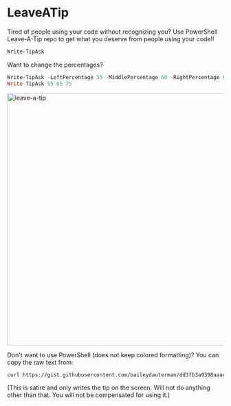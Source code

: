 # LeaveATip
Tired of people using your code without recognizing you? Use PowerShell Leave-A-Tip repo to get what you deserve from people using your code!!

```PowerShell
Write-TipAsk
```

Want to change the percentages?

```PowerShell
Write-TipAsk -LeftPercentage 55 -MiddlePercentage 60 -RightPercentage 65
Write-TipAsk 55 65 75
```

<img width="587" alt="leave-a-tip" src="https://github.com/user-attachments/assets/2cd91c55-2591-45cb-8cb2-60eb58179ab4">

Don't want to use PowerShell (does not keep colored formatting)? You can copy the raw text from: 

```bash
curl https://gist.githubusercontent.com/baileydauterman/dd3fb3a9398aaaeb55d0d00f66cddb05/raw
```

(This is satire and only writes the tip on the screen. Will not do anything other than that. You will not be compensated for using it.)
